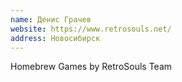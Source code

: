 ```yaml
---
name: Денис Грачев
website: https://www.retrosouls.net/
address: Новосибирск
---
```


Homebrew Games by RetroSouls Team
